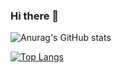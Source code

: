 ### Hi there 👋

<div>

</div>

![Anurag's GitHub stats](https://github-readme-stats.vercel.app/api?username=Sili-Dev&show_icons=true&theme=radical)

[![Top Langs](https://github-readme-stats.vercel.app/api/top-langs/?username=Sili-Dev&layout=compact&theme=radical)](https://github.com/anuraghazra/github-readme-stats)

<!--
**Sili-Dev/Sili-Dev** is a ✨ _special_ ✨ repository because its `README.md` (this file) appears on your GitHub profile.

Here are some ideas to get you started:

- 🔭 I’m currently working on ...
- 🌱 I’m currently learning ...
- 👯 I’m looking to collaborate on ...
- 🤔 I’m looking for help with ...
- 💬 Ask me about ...
- 📫 How to reach me: ...
- 😄 Pronouns: ...
- ⚡ Fun fact: ...
-->

